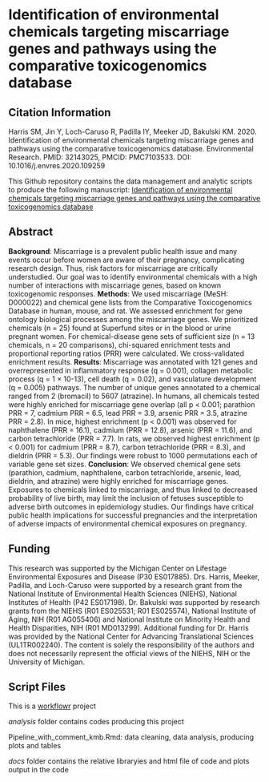 # Identification of environmental chemicals targeting miscarriage genes and pathways using the comparative toxicogenomics database
## Citation Information
Harris SM, Jin Y, Loch-Caruso R, Padilla IY, Meeker JD, Bakulski KM. 2020. Identification of environmental chemicals targeting miscarriage genes and pathways using the comparative toxicogenomics database. Environmental Research. PMID: 32143025, PMCID: PMC7103533. DOI: 10.1016/j.envres.2020.109259

This Github repository contains the data management and analytic scripts to produce the following manuscript: [Identification of environmental chemicals targeting miscarriage genes and pathways using the comparative toxicogenomics database](https://pubmed.ncbi.nlm.nih.gov/32143025/)

## Abstract
**Background**: Miscarriage is a prevalent public health issue and many events occur before women are aware of their pregnancy, complicating research design. Thus, risk factors for miscarriage are critically understudied. Our goal was to identify environmental chemicals with a high number of interactions with miscarriage genes, based on known toxicogenomic responses.
**Methods**: We used miscarriage (MeSH: D000022) and chemical gene lists from the Comparative Toxicogenomics Database in human, mouse, and rat. We assessed enrichment for gene ontology biological processes among the miscarriage genes. We prioritized chemicals (n = 25) found at Superfund sites or in the blood or urine pregnant women. For chemical-disease gene sets of sufficient size (n = 13 chemicals, n = 20 comparisons), chi-squared enrichment tests and proportional reporting ratios (PRR) were calculated. We cross-validated enrichment results.
**Results**: Miscarriage was annotated with 121 genes and overrepresented in inflammatory response (q = 0.001), collagen metabolic process (q = 1 × 10-13), cell death (q = 0.02), and vasculature development (q = 0.005) pathways. The number of unique genes annotated to a chemical ranged from 2 (bromacil) to 5607 (atrazine). In humans, all chemicals tested were highly enriched for miscarriage gene overlap (all p < 0.001; parathion PRR = 7, cadmium PRR = 6.5, lead PRR = 3.9, arsenic PRR = 3.5, atrazine PRR = 2.8). In mice, highest enrichment (p < 0.001) was observed for naphthalene (PRR = 16.1), cadmium (PRR = 12.8), arsenic (PRR = 11.6), and carbon tetrachloride (PRR = 7.7). In rats, we observed highest enrichment (p < 0.001) for cadmium (PRR = 8.7), carbon tetrachloride (PRR = 8.3), and dieldrin (PRR = 5.3). Our findings were robust to 1000 permutations each of variable gene set sizes.
**Conclusion**: We observed chemical gene sets (parathion, cadmium, naphthalene, carbon tetrachloride, arsenic, lead, dieldrin, and atrazine) were highly enriched for miscarriage genes. Exposures to chemicals linked to miscarriage, and thus linked to decreased probability of live birth, may limit the inclusion of fetuses susceptible to adverse birth outcomes in epidemiology studies. Our findings have critical public health implications for successful pregnancies and the interpretation of adverse impacts of environmental chemical exposures on pregnancy.

## Funding
This research was supported by the Michigan Center on Lifestage Environmental Exposures and Disease (P30 ES017885). Drs. Harris, Meeker, Padilla, and Loch-Caruso were supported by a research grant from the National Institute of Environmental Health Sciences (NIEHS), National Institutes of Health (P42 ES017198). Dr. Bakulski was supported by research grants from the NIEHS (R01 ES025531; R01 ES025574), National Institute of Aging, NIH (R01 AG055406) and National Institute on Minority Health and Health Disparities, NIH (R01 MD013299). Additional funding for Dr. Harris was provided by the National Center for Advancing Translational Sciences (UL1TR002240). The content is solely the responsibility of the authors and does not necessarily represent the official views of the NIEHS, NIH or the University of Michigan.

## Script Files
This is a [workflowr](https://github.com/jdblischak/workflowr) project

*analysis* folder contains codes producing this project

Pipeline_with_comment_kmb.Rmd: data cleaning, data analysis, producing plots and tables

*docs* folder contains the relative libraryies and html file of code and plots output in the code

